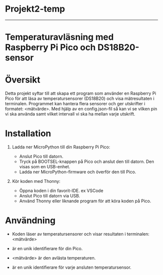 # Projekt2-temp 


---

# Temperaturavläsning med Raspberry Pi Pico och DS18B20-sensor

# Översikt

Detta projekt syftar till att skapa ett program som använder en Raspberry Pi Pico för att läsa av temperatursensorer (DS18B20) och visa mätresultaten i terminalen. Programmet kan hantera flera sensorer och ger utskrifter i formatet: <unit id> <sensor id> <mätvärde>. Med hjälp av en config.json-fil så kan vi se vilken pin vi ska använda samt vilket intervall vi ska ha mellan varje utskrift. 

# Installation

1. Ladda ner MicroPython till din Raspberry Pi Pico:

   - Anslut Pico till datorn.
   - Tryck på BOOTSEL-knappen på Pico och anslut den till datorn. Den visas som en USB-enhet.
   - Ladda ner MicroPython-firmware och överför den till Pico.

2. Kör koden med Thonny:

   - Öppna koden i din favorit-IDE. ex VSCode
   - Anslut Pico till datorn via USB.
   - Använd Thonny eller liknande program för att köra koden på Pico.

# Användning

- Koden läser av temperatursensorer och visar resultaten i terminalen: <unit id>  <mätvärde> <sensor id> 

- <unit id> är en unik identifierare för din Pico.
- <mätvärde> är den avlästa temperaturen.
- <sensor id> är en unik identifierare för varje ansluten temperatursensor.
